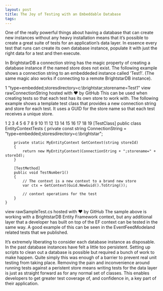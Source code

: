 ```yaml
---
layout: post
title: The Joy of Testing with an Embeddable Database
tags:
---
```

One of the really powerful things about having a database that can create new instances without any heavy installation means that it’s possible to create a great suite of tests for an application’s data layer. In essence every test that runs can create its own database instance, populate it with just the right data for a test and then execute.

In BrightstarDB a connection string has the magic property of creating a database instance if the named store does not exist. The following example shows a connection string to an embeddeded instance called ‘Test1′. (The same magic also works if connecting to a remote BrightstarDB instance).

1
"type=embedded;storesdirectory=c:\brightstar;storename=Test1"
view rawConnectionString hosted with ❤ by GitHub
This can be used when creating tests so that each test has its own store to work with. The following example shows a template test class that provides a new connection string and store for each test. It uses a GUID for the store name so that each test receives a unique store.

1
2
3
4
5
6
7
8
9
10
11
12
13
14
15
16
17
18
19
    [TestClass]
    public class EntityContextTests
    {
        private const string ConnectionString = "type=embedded;storesdirectory=c:\\brightstar";
 
        private static MyEntityContext GetContext(string storeId)
        {
            return new MyEntityContext(ConnectionString + ";storename=" + storeId); 
        }
 
        [TestMethod]
        public void TestNumber1()
        {
            // The context is a new context to a brand new store
            var ctx = GetContext(Guid.NewGuid().ToString());
 
            // context operations for the test 
        }
    }
view rawSampleTest.cs hosted with ❤ by GitHub
The sample above is working with a BrightstarDB Entity Framework context, but any additional layer that a developer has built on top of the EF context can be tested in the same way. A good example of this can be seen in the EventFeedModeland related tests that we published.

It’s extremely liberating to consider each database instance as disposable. In the past database instances have felt a little too persistent. Setting up scripts to clean out a database is possible but required a bunch of work to make happen. Quite simply this was enough of a barrier to prevent real unit testing from taking place. Removing the pain and inconvenience around running tests against a peristent store means writing tests for the data layer is just as straight forward as for any normal set of classes. This enables developers to get greater test coverage of, and confidence in, a key part of their application.
